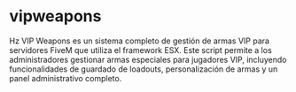 # vipweapons
Hz VIP Weapons es un sistema completo de gestión de armas VIP para servidores FiveM que utiliza el framework ESX. Este script permite a los administradores gestionar armas especiales para jugadores VIP, incluyendo funcionalidades de guardado de loadouts, personalización de armas y un panel administrativo completo.
